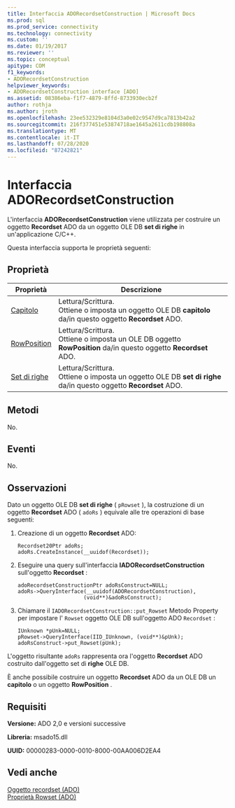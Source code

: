 ```yaml
---
title: Interfaccia ADORecordsetConstruction | Microsoft Docs
ms.prod: sql
ms.prod_service: connectivity
ms.technology: connectivity
ms.custom: ''
ms.date: 01/19/2017
ms.reviewer: ''
ms.topic: conceptual
apitype: COM
f1_keywords:
- ADORecordsetConstruction
helpviewer_keywords:
- ADORecordsetConstruction interface [ADO]
ms.assetid: 08386eba-f1f7-4879-8ffd-8733930ecb2f
author: rothja
ms.author: jroth
ms.openlocfilehash: 23ee532329e8104d3a0e02c9547d9ca7813b42a2
ms.sourcegitcommit: 216f377451e53874718ae1645a2611cdb198808a
ms.translationtype: MT
ms.contentlocale: it-IT
ms.lasthandoff: 07/28/2020
ms.locfileid: "87242821"
---
```

# <a name="adorecordsetconstruction-interface"></a>Interfaccia ADORecordsetConstruction
L'interfaccia **ADORecordsetConstruction** viene utilizzata per costruire un oggetto **Recordset** ADO da un oggetto OLE DB **set di righe** in un'applicazione C/C++.  
  
 Questa interfaccia supporta le proprietà seguenti:  
  
## <a name="properties"></a>Proprietà  
  
|Proprietà|Descrizione|  
|-|-|  
|[Capitolo](../../../ado/reference/ado-api/chapter-property-ado.md)|Lettura/Scrittura.<br />Ottiene o imposta un oggetto OLE DB **capitolo** da/in questo oggetto **Recordset** ADO.|  
|[RowPosition](../../../ado/reference/ado-api/rowposition-property-ado.md)|Lettura/Scrittura.<br />Ottiene o imposta un OLE DB oggetto **RowPosition** da/in questo oggetto **Recordset** ADO.|  
|[Set di righe](../../../ado/reference/ado-api/rowset-property-ado.md)|Lettura/Scrittura.<br />Ottiene o imposta un oggetto OLE DB **set di righe** da/in questo oggetto **Recordset** ADO.|  
  
## <a name="methods"></a>Metodi  
 No.  
  
## <a name="events"></a>Eventi  
 No.  
  
## <a name="remarks"></a>Osservazioni  
 Dato un oggetto OLE DB **set di righe** ( `pRowset` ), la costruzione di un oggetto **Recordset** ADO ( `adoRs` ) equivale alle tre operazioni di base seguenti:  
  
1.  Creazione di un oggetto **Recordset** ADO:  
  
    ```  
    Recordset20Ptr adoRs;  
    adoRs.CreateInstance(__uuidof(Recordset));  
    ```  
  
2.  Eseguire una query sull'interfaccia **IADORecordsetConstruction** sull'oggetto **Recordset** :  
  
    ```  
    adoRecordsetConstructionPtr adoRsConstruct=NULL;  
    adoRs->QueryInterface(__uuidof(ADORecordsetConstruction),  
                         (void**)&adoRsConstruct);  
    ```  
  
3.  Chiamare il `IADORecordsetConstruction::put_Rowset` Metodo Property per impostare l' `Rowset` oggetto OLE DB sull'oggetto ADO `Recordset` :  
  
    ```  
    IUnknown *pUnk=NULL;  
    pRowset->QueryInterface(IID_IUnknown, (void**)&pUnk);  
    adoRsConstruct->put_Rowset(pUnk);  
    ```  
  
 L'oggetto risultante `adoRs` rappresenta ora l'oggetto **Recordset** ADO costruito dall'oggetto set di **righe** OLE DB.  
  
 È anche possibile costruire un oggetto **Recordset** ADO da un OLE DB un **capitolo** o un oggetto **RowPosition** .  
  
## <a name="requirements"></a>Requisiti  
 **Versione:** ADO 2,0 e versioni successive  
  
 **Libreria:** msado15.dll  
  
 **UUID:** 00000283-0000-0010-8000-00AA006D2EA4  
  
## <a name="see-also"></a>Vedi anche  
 [Oggetto recordset (ADO)](../../../ado/reference/ado-api/recordset-object-ado.md)   
 [Proprietà Rowset (ADO)](../../../ado/reference/ado-api/rowset-property-ado.md)
